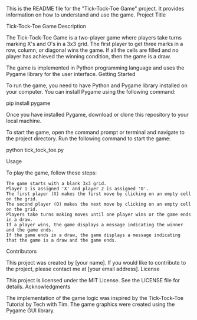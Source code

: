 This is the README file for the "Tick-Tock-Toe Game" project. It provides information on how to understand and use the game.
Project Title

Tick-Tock-Toe Game
Description

The Tick-Tock-Toe Game is a two-player game where players take turns marking X's and O's in a 3x3 grid. The first player to get three marks in a row, column, or diagonal wins the game. If all the cells are filled and no player has achieved the winning condition, then the game is a draw.

The game is implemented in Python programming language and uses the Pygame library for the user interface.
Getting Started

To run the game, you need to have Python and Pygame library installed on your computer. You can install Pygame using the following command:

pip install pygame

Once you have installed Pygame, download or clone this repository to your local machine.

To start the game, open the command prompt or terminal and navigate to the project directory. Run the following command to start the game:

python tick_tock_toe.py

Usage

To play the game, follow these steps:

    The game starts with a blank 3x3 grid.
    Player 1 is assigned 'X' and player 2 is assigned 'O'.
    The first player (X) makes the first move by clicking on an empty cell on the grid.
    The second player (O) makes the next move by clicking on an empty cell on the grid.
    Players take turns making moves until one player wins or the game ends in a draw.
    If a player wins, the game displays a message indicating the winner and the game ends.
    If the game ends in a draw, the game displays a message indicating that the game is a draw and the game ends.

Contributors

This project was created by [your name]. If you would like to contribute to the project, please contact me at [your email address].
License

This project is licensed under the MIT License. See the LICENSE file for details.
Acknowledgments

The implementation of the game logic was inspired by the Tick-Tock-Toe Tutorial by Tech with Tim. The game graphics were created using the Pygame GUI library.
